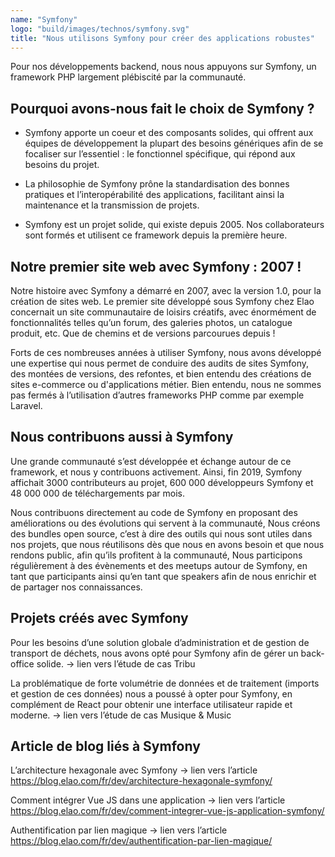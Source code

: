 ```yaml
---
name: "Symfony"
logo: "build/images/technos/symfony.svg"
title: "Nous utilisons Symfony pour créer des applications robustes"
---
```


Pour nos développements backend, nous nous appuyons sur Symfony, un framework PHP largement plébiscité par la communauté.

## Pourquoi avons-nous fait le choix de Symfony ?

- Symfony apporte un coeur et des composants solides, qui offrent aux équipes de développement la plupart des besoins génériques afin de se focaliser sur l’essentiel : le fonctionnel spécifique, qui répond aux besoins du projet. 

- La philosophie de Symfony prône la standardisation des bonnes pratiques et l’interopérabilité des applications, facilitant ainsi la maintenance et la transmission de projets. 

- Symfony est un projet solide, qui existe depuis 2005. Nos collaborateurs sont formés et utilisent ce framework depuis la première heure. 

## Notre premier site web avec Symfony : 2007 !

Notre histoire avec Symfony a démarré en 2007, avec la version 1.0, pour la création de sites web. Le premier site développé sous Symfony chez Elao concernait un site communautaire de loisirs créatifs, avec énormément de fonctionnalités telles qu’un forum, des galeries photos, un catalogue produit, etc. Que de chemins et de versions parcourues depuis !

Forts de ces nombreuses années à utiliser Symfony, nous avons développé une expertise qui nous permet de conduire des audits de sites Symfony, des montées de versions, des refontes, et bien entendu des créations de sites e-commerce ou d'applications métier. Bien entendu, nous ne sommes pas fermés à l’utilisation d’autres frameworks PHP comme par exemple Laravel.

## Nous contribuons aussi à Symfony

Une grande communauté s’est développée et échange autour de ce framework, et nous y contribuons activement. Ainsi, fin 2019, Symfony affichait 3000 contributeurs au projet, 600 000 développeurs Symfony et 48 000 000 de téléchargements par mois. 

Nous contribuons directement au code de Symfony en proposant des améliorations ou des évolutions qui servent à la communauté, 
Nous créons des bundles open source, c’est à dire des outils qui nous sont utiles dans nos projets, que nous réutilisons dès que nous en avons besoin et que nous rendons public, afin qu’ils profitent à la communauté,
Nous participons régulièrement à des évènements et des meetups autour de Symfony, en tant que participants ainsi qu’en tant que speakers afin de nous enrichir et de partager nos connaissances. 

## Projets créés avec Symfony

Pour les besoins d’une solution globale d’administration et de gestion de transport de déchets, nous avons opté pour Symfony afin de gérer un back-office solide. 
-> lien vers l’étude de cas Tribu

La problématique de forte volumétrie de données et de traitement (imports et gestion de ces données) nous a poussé à opter pour Symfony, en complément de React pour obtenir une interface utilisateur rapide et moderne. 
-> lien vers l’étude de cas Musique & Music

## Article de blog liés à Symfony

L’architecture hexagonale avec Symfony
-> lien vers l’article https://blog.elao.com/fr/dev/architecture-hexagonale-symfony/

Comment intégrer Vue JS dans une application
-> lien vers l’article https://blog.elao.com/fr/dev/comment-integrer-vue-js-application-symfony/

Authentification par lien magique 
-> lien vers l’article https://blog.elao.com/fr/dev/authentification-par-lien-magique/
